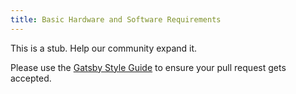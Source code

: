 ```yaml
---
title: Basic Hardware and Software Requirements
---
```


This is a stub. Help our community expand it.

Please use the [Gatsby Style Guide](/contributing/gatsby-style-guide/) to ensure your
pull request gets accepted.
